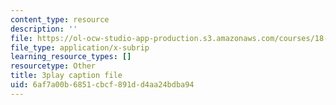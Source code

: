 ```yaml
---
content_type: resource
description: ''
file: https://ol-ocw-studio-app-production.s3.amazonaws.com/courses/18-06sc-linear-algebra-fall-2011/6af7a00b6851cbcf891dd4aa24bdba94_13r9QY6cmjc.srt
file_type: application/x-subrip
learning_resource_types: []
resourcetype: Other
title: 3play caption file
uid: 6af7a00b-6851-cbcf-891d-d4aa24bdba94
---
```

